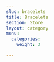 ```yaml
---
slug: bracelets
title: Bracelets
section: Store
layout: category
menu:
  categories:
    weight: 3

---
```

